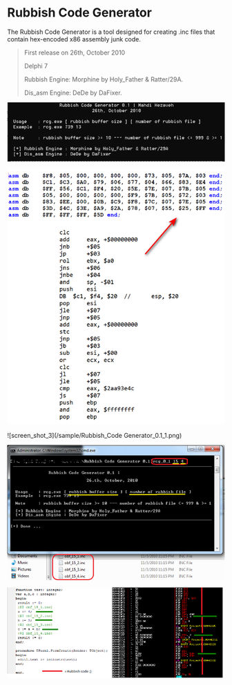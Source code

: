 # Rubbish Code Generator
The Rubbish Code Generator is a tool designed for creating .inc files that contain hex-encoded x86 assembly junk code.

>First release on 26th, October 2010
>
>Delphi 7
>
>Rubbish Engine: Morphine by Holy_Father & Ratter/29A.
>
>Dis_asm Engine: DeDe by DaFixer.

![screen_shot_1](/sample/rcg_main.png)

![screen_shot_2](/sample/result.png)

![screen_shot_3](/sample/Rubbish_Code Generator_0.1_1.png)

![screen_shot_4](/sample/Rubbish_Code_Generator_0.1_2.png)

![screen_shot_5](/sample/Rubbish_Code_Generator_0.1_3.png)
